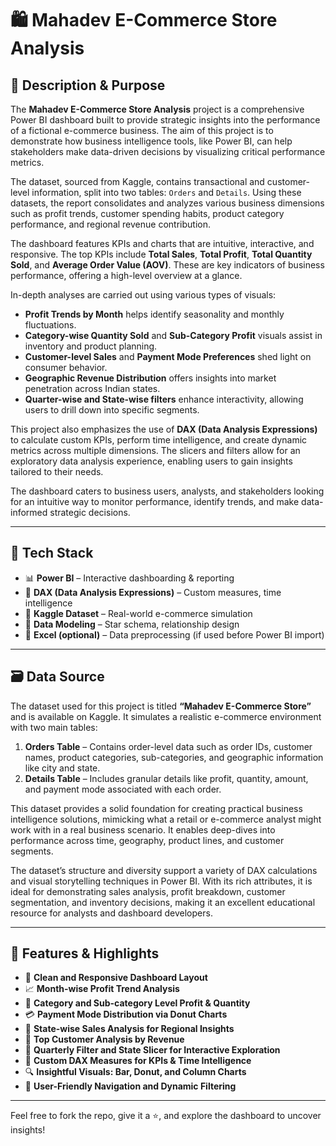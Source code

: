 # 🛍️ Mahadev E-Commerce Store Analysis

## 📄 Description & Purpose

The **Mahadev E-Commerce Store Analysis** project is a comprehensive Power BI dashboard built to provide strategic insights into the performance of a fictional e-commerce business. The aim of this project is to demonstrate how business intelligence tools, like Power BI, can help stakeholders make data-driven decisions by visualizing critical performance metrics.

The dataset, sourced from Kaggle, contains transactional and customer-level information, split into two tables: `Orders` and `Details`. Using these datasets, the report consolidates and analyzes various business dimensions such as profit trends, customer spending habits, product category performance, and regional revenue contribution.

The dashboard features KPIs and charts that are intuitive, interactive, and responsive. The top KPIs include **Total Sales**, **Total Profit**, **Total Quantity Sold**, and **Average Order Value (AOV)**. These are key indicators of business performance, offering a high-level overview at a glance.

In-depth analyses are carried out using various types of visuals:
- **Profit Trends by Month** helps identify seasonality and monthly fluctuations.
- **Category-wise Quantity Sold** and **Sub-Category Profit** visuals assist in inventory and product planning.
- **Customer-level Sales** and **Payment Mode Preferences** shed light on consumer behavior.
- **Geographic Revenue Distribution** offers insights into market penetration across Indian states.
- **Quarter-wise and State-wise filters** enhance interactivity, allowing users to drill down into specific segments.

This project also emphasizes the use of **DAX (Data Analysis Expressions)** to calculate custom KPIs, perform time intelligence, and create dynamic metrics across multiple dimensions. The slicers and filters allow for an exploratory data analysis experience, enabling users to gain insights tailored to their needs.

The dashboard caters to business users, analysts, and stakeholders looking for an intuitive way to monitor performance, identify trends, and make data-informed strategic decisions.

---

## 🧰 Tech Stack

- 📊 **Power BI** – Interactive dashboarding & reporting  
- 🧠 **DAX (Data Analysis Expressions)** – Custom measures, time intelligence  
- 📁 **Kaggle Dataset** – Real-world e-commerce simulation  
- 🧮 **Data Modeling** – Star schema, relationship design  
- 📌 **Excel (optional)** – Data preprocessing (if used before Power BI import)

---

## 🗃️ Data Source

The dataset used for this project is titled **“Mahadev E-Commerce Store”** and is available on Kaggle. It simulates a realistic e-commerce environment with two main tables:

1. **Orders Table** – Contains order-level data such as order IDs, customer names, product categories, sub-categories, and geographic information like city and state.
2. **Details Table** – Includes granular details like profit, quantity, amount, and payment mode associated with each order.

This dataset provides a solid foundation for creating practical business intelligence solutions, mimicking what a retail or e-commerce analyst might work with in a real business scenario. It enables deep-dives into performance across time, geography, product lines, and customer segments.

The dataset’s structure and diversity support a variety of DAX calculations and visual storytelling techniques in Power BI. With its rich attributes, it is ideal for demonstrating sales analysis, profit breakdown, customer segmentation, and inventory decisions, making it an excellent educational resource for analysts and dashboard developers.

---

## 🌟 Features & Highlights

- 📌 **Clean and Responsive Dashboard Layout**  
- 📈 **Month-wise Profit Trend Analysis**  
- 🛒 **Category and Sub-category Level Profit & Quantity**  
- 💳 **Payment Mode Distribution via Donut Charts**  
- 📍 **State-wise Sales Analysis for Regional Insights**  
- 👤 **Top Customer Analysis by Revenue**  
- 📅 **Quarterly Filter and State Slicer for Interactive Exploration**  
- 📐 **Custom DAX Measures for KPIs & Time Intelligence**  
- 🔍 **Insightful Visuals: Bar, Donut, and Column Charts**  
- 🧭 **User-Friendly Navigation and Dynamic Filtering**

---

Feel free to fork the repo, give it a ⭐, and explore the dashboard to uncover insights!
